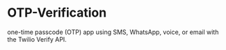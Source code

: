# OTP-Verification
one-time passcode (OTP) app using SMS, WhatsApp, voice, or email with the Twilio Verify API. 
